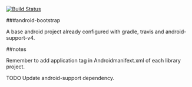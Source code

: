 [![Build Status](https://travis-ci.org/rafaelloab/android-bootstrap.png?branch=master)](https://travis-ci.org/rafaelloab/android-bootstrap)


###android-bootstrap

A base android project already configured with gradle, travis and android-support-v4.


##notes

Remember to add application tag in Androidmanifext.xml of each library project.


TODO
Update android-support dependency.

